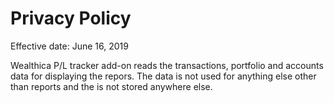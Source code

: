 # Privacy Policy

Effective date: June 16, 2019

Wealthica P/L tracker add-on reads the transactions, portfolio and accounts data for displaying the repors. The data is not used for anything else other than reports and the is not stored anywhere else.

